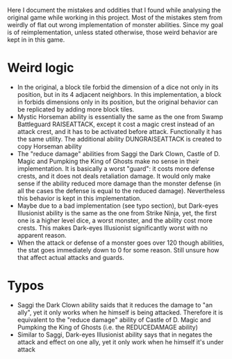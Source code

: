 Here I document the mistakes and oddities that I found while analysing the original game while working in this project. Most of the mistakes stem from weirdly of flat out wrong implementation of monster abilities. Since my goal is of reimplementation, unless stated otherwise, those weird behavior are kept in in this game.

# Weird logic
- In the original, a block tile forbid the dimension of a dice not only in its position, but in its 4 adjacent neighbors. In this implementation, a block in forbids dimensions only in its position, but the original behavior can be replicated by adding more block tiles.
- Mystic Horseman ability is essentially the same as the one from Swamp Battleguard RAISEATTACK, except it cost a magic crest instead of an attack crest, and it has to be activated before attack. Functionally it has the same utility. The additional ability DUNGRAISEATTACK is created to copy Horseman ability
- The "reduce damage" abilities from Saggi the Dark Clown, Castle of D. Magic and Pumpking the King of Ghosts make no sense in their implementation. It is basically a worst "guard": it costs more defense crests, and it does not deals retaliation damage. It would only make sense if the ability reduced more damage than the monster defense (in all the cases the defense is equal to the reduced damage). Nevertheless this behavior is kept in this implementation.
- Maybe due to a bad implementation (see typo section), but Dark-eyes Illusionist ability is the same as the one from Strike Ninja, yet, the first one is a higher level dice, a worst monster, and the ability cost more crests. This makes Dark-eyes Illusionist significantly worst with no apparent reason.
- When the attack or defense of a monster goes over 120 though abilities, the stat goes immediately down to 0 for some reason. Still unsure how that affect actual attacks and guards.

# Typos
- Saggi the Dark Clown ability saids that it reduces the damage to "an ally", yet it only works when he himself is being attacked. Therefore it is equivalent to the "reduce damage" ability of Castle of D. Magic and Pumpking the King of Ghosts (i.e. the REDUCEDAMAGE ability)
- Similar to Saggi, Dark-eyes Illusionist ability says that in negates the attack and effect on one ally, yet it only work when he himself it's under attack
